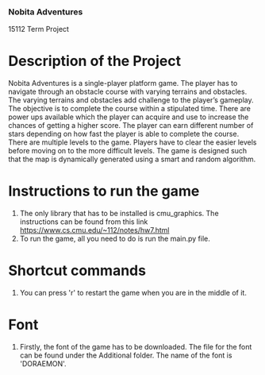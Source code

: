 ### Nobita Adventures
15112 Term Project

# Description of the Project
Nobita Adventures is a single-player platform game. The player has to navigate through an obstacle course with varying terrains and obstacles. The varying terrains and obstacles add challenge to the player’s gameplay. The objective is to complete the course within a stipulated time. There are power ups available which the player can acquire and use to increase the chances of getting a higher score. The player can earn different number of stars depending on how fast the player is able to complete the course. There are multiple levels to the game. Players have to clear the easier levels before moving on to the more difficult levels. The game is designed such that the map is dynamically generated using a smart and random algorithm. 


# Instructions to run the game
1. The only library that has to be installed is cmu_graphics. The instructions can be found from this link https://www.cs.cmu.edu/~112/notes/hw7.html
2. To run the game, all you need to do is run the main.py file.

# Shortcut commands
1. You can press 'r' to restart the game when you are in the middle of it.

# Font 
1. Firstly, the font of the game has to be downloaded. The file for the font can be found under the Additional folder. The name of the font is 'DORAEMON'. 
